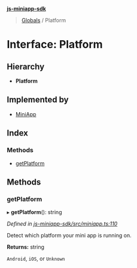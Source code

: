 **[js-miniapp-sdk](../README.md)**

> [Globals](../README.md) / Platform

# Interface: Platform

## Hierarchy

* **Platform**

## Implemented by

* [MiniApp](../classes/miniapp.md)

## Index

### Methods

* [getPlatform](platform.md#getplatform)

## Methods

### getPlatform

▸ **getPlatform**(): string

*Defined in [js-miniapp-sdk/src/miniapp.ts:110](https://github.com/rakutentech/js-miniapp/blob/270cb2a/js-miniapp-sdk/src/miniapp.ts#L110)*

Detect which platform your mini app is running on.

**Returns:** string

`Android`, `iOS`, or `Unknown`
